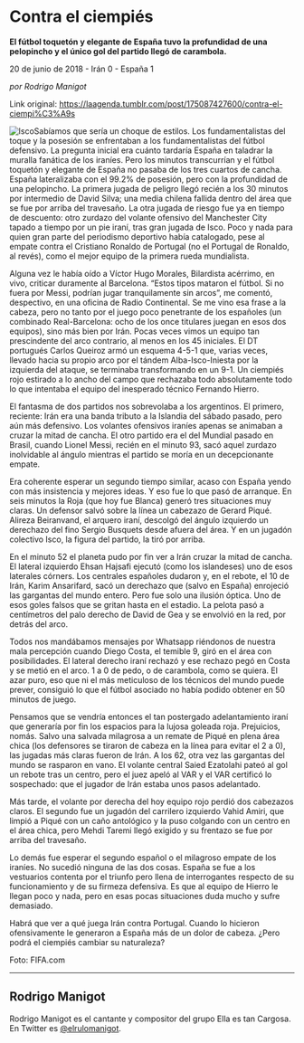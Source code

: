 # Contra el ciempiés

**El fútbol toquetón y elegante de España tuvo la profundidad de una pelopincho y el único gol del partido llegó de carambola.**

20 de junio de 2018 - Irán 0 - España 1

_por Rodrigo Manigot_

Link original: https://laagenda.tumblr.com/post/175087427600/contra-el-ciempi%C3%A9s

![Isco](https://64.media.tumblr.com/5273e1811c831823ce9d3906ff89fb9c/tumblr_inline_pan8gf0Gvs1t6q87u_500.jpg)Sabíamos que sería un choque de estilos. Los fundamentalistas del toque y la posesión se enfrentaban a los fundamentalistas del fútbol defensivo. La pregunta inicial era cuánto tardaría España en taladrar la muralla fanática de los iraníes. Pero los minutos transcurrían y el fútbol toquetón y elegante de España no pasaba de los tres cuartos de cancha. España lateralizaba con el 99.2% de posesión, pero con la profundidad de una pelopincho. La primera jugada de peligro llegó recién a los 30 minutos por intermedio de David Silva; una media chilena fallida dentro del área que se fue por arriba del travesaño. La otra jugada de riesgo fue ya en tiempo de descuento: otro zurdazo del volante ofensivo del Manchester City tapado a tiempo por un pie iraní, tras gran jugada de Isco. Poco y nada para quien gran parte del periodismo deportivo había catalogado, pese al empate contra el Cristiano Ronaldo de Portugal (no el Portugal de Ronaldo, al revés), como el mejor equipo de la primera rueda mundialista.

Alguna vez le había oído a Víctor Hugo Morales, Bilardista acérrimo, en vivo, criticar duramente al Barcelona. “Estos tipos mataron el fútbol. Si no fuera por Messi, podrían jugar tranquilamente sin arcos”, me comentó, despectivo, en una oficina de Radio Continental. Se me vino esa frase a la cabeza, pero no tanto por el juego poco penetrante de los españoles (un combinado Real-Barcelona: ocho de los once titulares juegan en esos dos equipos), sino más bien por Irán. Pocas veces vimos un equipo tan prescindente del arco contrario, al menos en los 45 iniciales. El DT portugués Carlos Queiroz armó un esquema 4-5-1 que, varias veces, llevado hacia su propio arco por el tándem Alba-Isco-Iniesta por la izquierda del ataque, se terminaba transformando en un 9-1. Un ciempiés rojo estirado a lo ancho del campo que rechazaba todo absolutamente todo lo que intentaba el equipo del inesperado técnico Fernando Hierro.

El fantasma de dos partidos nos sobrevolaba a los argentinos. El primero, reciente: Irán era una banda tributo a la Islandia del sábado pasado, pero aún más defensivo. Los volantes ofensivos iraníes apenas se animaban a cruzar la mitad de cancha. El otro partido era el del Mundial pasado en Brasil, cuando Lionel Messi, recién en el minuto 93, sacó aquel zurdazo inolvidable al ángulo mientras el partido se moría en un decepcionante empate.

Era coherente esperar un segundo tiempo similar, acaso con España yendo con más insistencia y mejores ideas. Y eso fue lo que pasó de arranque. En seis minutos la Roja (que hoy fue Blanca) generó tres situaciones muy claras. Un defensor salvó sobre la línea un cabezazo de Gerard Piqué. Alireza Beiranvand, el arquero iraní, descolgó del ángulo izquierdo un derechazo del fino Sergio Busquets desde afuera del área. Y en un jugadón colectivo Isco, la figura del partido, la tiró por arriba.

En el minuto 52 el planeta pudo por fin ver a Irán cruzar la mitad de cancha. El lateral izquierdo Ehsan Hajsafi ejecutó (como los islandeses) uno de esos laterales córners. Los centrales españoles dudaron y, en el rebote, el 10 de Irán, Karim Ansarifard, sacó un derechazo que (salvo en España) enrojeció las gargantas del mundo entero. Pero fue solo una ilusión óptica. Uno de esos goles falsos que se gritan hasta en el estadio. La pelota pasó a centímetros del palo derecho de David de Gea y se envolvió en la red, por detrás del arco.

Todos nos mandábamos mensajes por Whatsapp riéndonos de nuestra mala percepción cuando Diego Costa, el temible 9, giró en el área con posibilidades. El lateral derecho iraní rechazó y ese rechazo pegó en Costa y se metió en el arco. 1 a 0 de pedo, o de carambola, como se quiera. El azar puro, eso que ni el más meticuloso de los técnicos del mundo puede prever, consiguió lo que el fútbol asociado no había podido obtener en 50 minutos de juego.

Pensamos que se vendría entonces el tan postergado adelantamiento iraní que generaría por fin los espacios para la lujosa goleada roja. Prejuicios, nomás. Salvo una salvada milagrosa a un remate de Piqué en plena área chica (los defensores se tiraron de cabeza en la línea para evitar el 2 a 0), las jugadas más claras fueron de Irán. A los 62, otra vez las gargantas del mundo se rasparon en vano. El volante central Saied Ezatolahi pateó al gol un rebote tras un centro, pero el juez apeló al VAR y el VAR certificó lo sospechado: que el jugador de Irán estaba unos pasos adelantado.

Más tarde, el volante por derecha del hoy equipo rojo perdió dos cabezazos claros. El segundo fue un jugadón del carrilero izquierdo Vahid Amiri, que limpió a Piqué con un caño antológico y la puso colgando con un centro en el área chica, pero Mehdi Taremi llegó exigido y su frentazo se fue por arriba del travesaño.

Lo demás fue esperar el segundo español o el milagroso empate de los iraníes. No sucedió ninguna de las dos cosas. España se fue a los vestuarios contenta por el triunfo pero llena de interrogantes respecto de su funcionamiento y de su firmeza defensiva. Es que al equipo de Hierro le llegan poco y nada, pero en esas pocas situaciones duda mucho y sufre demasiado. 

Habrá que ver a qué juega Irán contra Portugal. Cuando lo hicieron ofensivamente le generaron a España más de un dolor de cabeza. ¿Pero podrá el ciempiés cambiar su naturaleza?

  


Foto: FIFA.com

  




---

 Rodrigo Manigot
----------------

 Rodrigo Manigot es el cantante y compositor del grupo Ella es tan Cargosa. En Twitter es [@elrulomanigot](https://twitter.com/elrulomanigot). 

